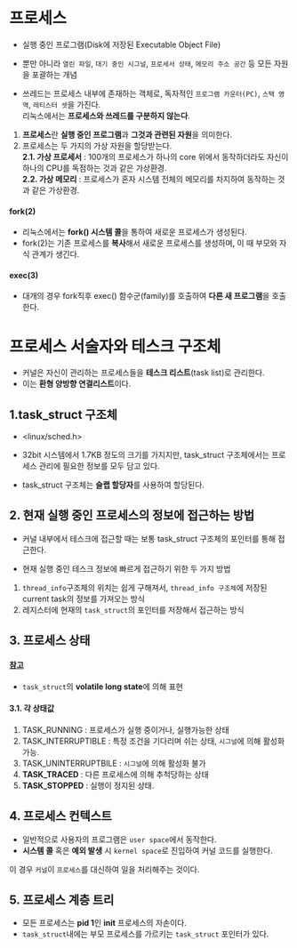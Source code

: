 

# 프로세스  

* 실행 중인 프로그램(Disk에 저장된 Executable Object File)  
* 뿐만 아니라 `열린 파일`, `대기 중인 시그널`, `프로세서 상태`, `메모리 주소 공간` 등 모든 자원을 포괄하는 개념  

* 쓰레드는 프로세스 내부에 존재하는 객체로, 독자적인 `프로그램 카운터(PC)`, `스택 영역`, `레티스터 셋`을 가진다.   
리눅스에서는 **프로세스와 쓰레드를 구분하지 않는다**.  

1. **프로세스**란 **실행 중인 프로그램**과 **그것과 관련된 자원**을 의미한다.  
2. 프로세스는 두 가지의 가상 자원을 할당받는다.  
**2.1. 가상 프로세서** : 100개의 프로세스가 하나의 core 위에서 동작하더라도 자신이 하나의 CPU를 독점하는 것과 같은 가상환경.  
**2.2. 가상 메모리** : 프로세스가 혼자 시스템 전체의 메모리를 차지하여 동작하는 것과 같은 가상환경.  

#### fork(2)  
* 리눅스에서는 **fork() 시스템 콜**을 통하여 새로운 프로세스가 생성된다.  
* fork(2)는 기존 프로세스를 **복사**해서 새로운 프로세스를 생성하며, 이 때 부모와 자식 관계가 생긴다.  

#### exec(3)  
* 대개의 경우 fork직후 exec() 함수군(family)를 호출하여 **다른 새 프로그램**을 호출한다.  



# 프로세스 서술자와 테스크 구조체  

* 커널은 자신이 관리하는 프로세스들을 **테스크 리스트**(task list)로 관리한다.  
* 이는 **환형 양방향 연결리스트**이다.  

## 1.task_struct 구조체  
* <linux/sched.h>  
* 32bit 시스템에서 1.7KB 정도의 크기를 가지지만, task_struct 구조체에서는 프로세스 관리에 필요한 정보를 모두 담고 있다.  

* task_struct 구조체는 **슬랩 할당자**를 사용하여 할당된다.  


## 2. 현재 실행 중인 프로세스의 정보에 접근하는 방법  
* 커널 내부에서 테스크에 접근할 때는 보통 task_struct 구조체의 포인터를 통해 접근한다.  

* 현재 실행 중인 테스크 정보에 빠르게 접근하기 위한 두 가지 방법  

1. `thread_info`구조체의 위치는 쉽게 구해져서, `thread_info 구조체`에 저장된 current task의 정보를 가져오는 방식  
2. 레지스터에 현재의 `task_struct`의 포인터를 저장해서 접근하는 방식  


## 3. 프로세스 상태  
#### [참고](https://sonseungha.tistory.com/248?category=451586)  

* `task_struct`의 **volatile long state**에 의해 표현  

#### 3.1. 각 상태값  

1. TASK_RUNNING : 프로세스가 실행 중이거나, 실행가능한 상태  
2. TASK_INTERRUPTIBLE : 특정 조건을 기다리며 쉬는 상태, `시그널`에 의해 활성화 가능.  
3. TASK_UNINTERRUPTBILE : `시그널`에 의해 활성화 불가  
4. __TASK_TRACED__ : 다른 프로세스에 의해 추척당하는 상태  
5. __TASK_STOPPED__ : 실행이 정지된 상태.  


## 4. 프로세스 컨텍스트  
* 일반적으로 사용자의 프로그램은 `user space`에서 동작한다.  
* **시스템 콜** 혹은 **예외 발생** 시 `kernel space`로 진입하여 커널 코드를 실행한다.  

이 경우 `커널`이 `프로세스`를 대신하여 일을 처리해주는 것이다.  

## 5. 프로세스 계층 트리  

* 모든 프로세스는 **pid 1**인 **init** 프로세스의 자손이다.  
* `task_struct`내에는 부모 프로세스를 가르키는 `task_struct` 포인터가 있다.  






















